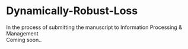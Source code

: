 # Dynamically-Robust-Loss
In the process of submitting the manuscript to Information Processing & Management \
Coming soon..
